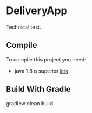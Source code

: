 # DeliveryApp

Technical test.

## Compile
To compile this project you need:
* java 1.8 o superior [link](https://openjdk.java.net/install/)

## Build With Gradle

gradlew clean build
